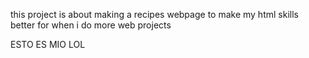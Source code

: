 this project is about making a recipes webpage to make my html skills better for when i do more web projects

ESTO ES MIO LOL